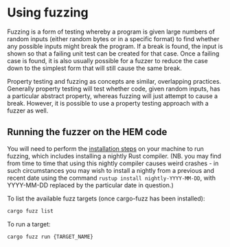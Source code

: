 # Using fuzzing

Fuzzing is a form of testing whereby a program is given large numbers of random inputs (either random bytes or in a specific format) to find whether any possible inputs might break the program. If a break is found, the input is shown so that a failing unit test can be created for that case. Once a failing case is found, it is also usually possible for a fuzzer to reduce the case down to the simplest form that will still cause the same break.

Property testing and fuzzing as concepts are similar, overlapping practices. Generally property testing will test whether code, given random inputs, has a particular abstract property, whereas fuzzing will just attempt to cause a break. However, it is possible to use a property testing approach with a fuzzer as well.

## Running the fuzzer on the HEM code

You will need to perform the [installation steps](https://rust-fuzz.github.io/book/cargo-fuzz/setup.html) on your machine to run fuzzing, which includes installing a nightly Rust compiler. (NB. you may find from time to time that using this nightly compiler causes weird crashes - in such circumstances you may wish to install a nightly from a previous and recent date using the command `rustup install nightly-YYYY-MM-DD`, with YYYY-MM-DD replaced by the particular date in question.)

To list the available fuzz targets (once cargo-fuzz has been installed):

```sh
cargo fuzz list
```

To run a target:

```sh
cargo fuzz run {TARGET_NAME}
```
